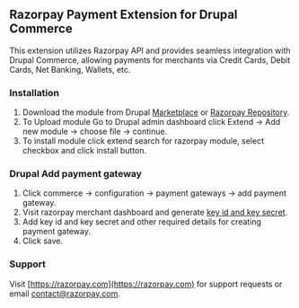 ## Razorpay Payment Extension for Drupal Commerce

This extension utilizes Razorpay API and provides seamless integration with Drupal Commerce, allowing payments for merchants via Credit Cards, Debit Cards, Net Banking, Wallets, etc.

### Installation

1. Download the module from Drupal [Marketplace](https://www.drupal.org/project/drupal_commerce_razorpay) or [Razorpay Repository](https://github.com/razorpay/drupal_commerce_razorpay/releases).
2. To Upload module Go to Drupal admin dashboard click Extend -> Add new module -> choose file -> continue.
3. To install module click extend search for razorpay module, select checkbox and click install button.

### Drupal Add payment gateway 
1. Click commerce -> configuration -> payment gateways -> add payment gateway.
2. Visit razorpay merchant dashboard and generate [key id and key secret](https://dashboard.razorpay.com/app/website-app-settings/api-keys).
3. Add key id and key secret and other required details for creating payment gateway.
4. Click save.
    
### Support

Visit [https://razorpay.com](https://razorpay.com) for support requests or email contact@razorpay.com.
